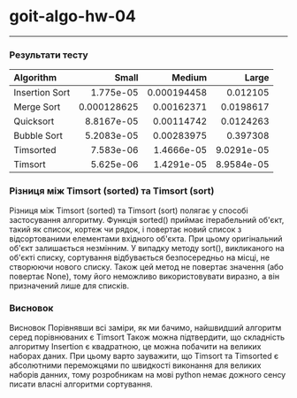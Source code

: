# goit-algo-hw-04
--------


### Результати тесту  

| Algorithm      |       Small |      Medium |      Large |
|:---------------|------------:|------------:|-----------:|
| Insertion Sort | 1.775e-05   | 0.000194458 | 0.012105   |
| Merge Sort     | 0.000128625 | 0.00162371  | 0.0198617  |
| Quicksort      | 8.8167e-05  | 0.00114742  | 0.0124263  |
| Bubble Sort    | 5.2083e-05  | 0.00283975  | 0.397308   |
| Timsorted      | 7.583e-06   | 1.4666e-05  | 9.0291e-05 |
| Timsort        | 5.625e-06   | 1.4291e-05  | 8.9584e-05 |


### Різниця між Timsort (sorted) та Timsort (sort)
Різниця між Timsort (sorted) та Timsort (sort) полягає у способі застосування алгоритму. Функція sorted() приймає ітерабельний об'єкт, такий як список, кортеж чи рядок, і повертає новий список з відсортованими елементами вхідного об'єкта. При цьому оригінальний об'єкт залишається незмінним. У випадку методу sort(), викликаного на об'єкті списку, сортування відбувається безпосередньо на місці, не створюючи нового списку. Також цей метод не повертає значення (або повертає None), тому його неможливо використовувати виразно, а він призначений лише для списків.

 

### Висновок   
Висновок
Порівнявши всі заміри, як ми бачимо, найшвидший алгоритм серед порівнюваних є Timsort Також можна підтвердити, що складність алгоритму Insertion є квадратною, це можна побачити на великих наборах даних.
При цьому варто зауважити, що Timsort та Timsorted є абсолютними переможцями по швидкості виконання для великих наборів данних, тому розробникам на мові python немає дожного сенсу писати власні алгоритми сортування.